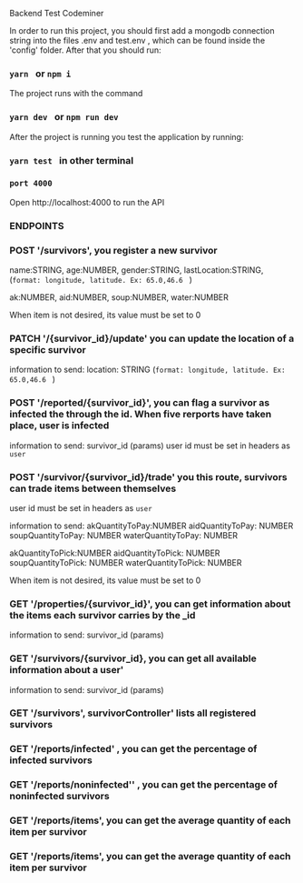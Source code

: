 Backend Test  Codeminer


In order to run this project, you should first add a mongodb connection string into the  files .env and test.env , which can be found inside the 'config' folder. After that you should run:
### `yarn ` or `npm i`

The project runs with the command
### `yarn dev ` or `npm run dev`

After the project is running you  test the application by running:
### `yarn test ` in other terminal


### `port 4000`

Open  http://localhost:4000 to run the API



### ENDPOINTS

### POST '/survivors', you register a new survivor
name:STRING,
age:NUMBER,
gender:STRING,
lastLocation:STRING, (`format: longitude, latitude. Ex: 65.0,46.6 ` )

ak:NUMBER,
aid:NUMBER,
soup:NUMBER,
water:NUMBER

When item is not desired, its value must be set to 0


### PATCH '/{survivor_id}/update' you can update the location of a specific survivor 
information to send:
location: STRING (`format: longitude, latitude. Ex: 65.0,46.6 ` )

### POST '/reported/{survivor_id}', you can flag a survivor as infected  the  through the id. When five rerports have taken place, user is infected
information to send: survivor_id (params)
user id must be set in headers as `user`

### POST '/survivor/{survivor_id}/trade' you this route, survivors can trade items between themselves
user id must be set in headers as `user`

information to send:
akQuantityToPay:NUMBER
aidQuantityToPay: NUMBER
soupQuantityToPay: NUMBER 
waterQuantityToPay: NUMBER

akQuantityToPick:NUMBER
aidQuantityToPick: NUMBER
soupQuantityToPick: NUMBER 
waterQuantityToPick: NUMBER

When item is not desired, its value must be set to 0

### GET '/properties/{survivor_id}', you can get information about the items each survivor carries by the _id
information to send: survivor_id (params)



### GET '/survivors/{survivor_id}, you can get all available information about a user'
information to send: survivor_id (params)

### GET '/survivors', survivorController' lists all registered survivors

### GET '/reports/infected' , you can get the percentage of  infected survivors

### GET '/reports/noninfected'' , you can get the percentage of  noninfected survivors

### GET '/reports/items', you can get the average quantity of each item per survivor

### GET '/reports/items', you can get the average quantity of each item per survivor